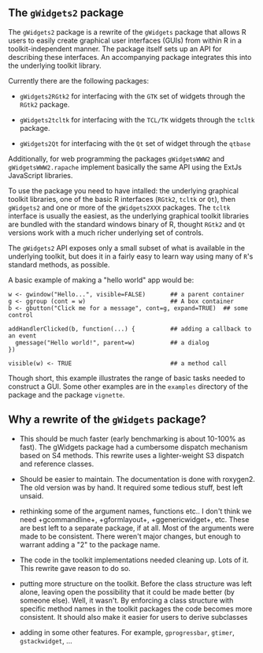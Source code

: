 ## The `gWidgets2` package

The `gWidgets2` package is a rewrite of the `gWidgets` package that
allows R users to easily create graphical user interfaces (GUIs) from
within R in a toolkit-independent manner. The package itself sets up
an API for describing these interfaces. An accompanying package
integrates this into the underlying toolkit library.

Currently there are the following packages:

* `gWidgets2RGtk2` for interfacing with the `GTK` set of widgets through the `RGtk2` package. 

* `gWidgets2tcltk` for interfacing with the `TCL/TK` widgets through the `tcltk` package.

* `gWidgets2Qt` for interfacing with the `Qt` set of widget through the `qtbase`

Additionally, for web programming the packages `gWidgetsWWW2` and
`gWidgetsWWW2.rapache` implement basically the same API using the
ExtJs JavaScript libraries.

To use the package you need to have intalled: the underlying graphical
toolkit libraries, one of the basic R interfaces (`RGtk2`, `tcltk` or
`Qt`), then `gWidgets2` and one or more of the `gWidgets2XXX`
packages. The `tcltk` interface is usually the easiest, as the
underlying graphical toolkit libraries are bundled with the standard
windows binary of R, thought `RGtk2` and `Qt` versions work with a
much richer underlying set of controls.


The `gWidgets2` API exposes only a small subset of what is available
in the underlying toolkit, but does it in a fairly easy to learn way
using many of `R`'s standard methods, as possible.

A basic example of making a "hello world" app would be:

```
w <- gwindow("Hello...", visible=FALSE)       ## a parent container
g <- ggroup (cont = w)                        ## A box container
b <- gbutton("Click me for a message", cont=g, expand=TRUE)  ## some control

addHandlerClicked(b, function(...) {          ## adding a callback to an event
  gmessage("Hello world!", parent=w)          ## a dialog		    
})

visible(w) <- TRUE                            ## a method call
```

Though short, this example illustrates the range of basic tasks needed
to construct a GUI. Some other examples are in the `examples`
directory of the package and the package `vignette`.




## Why a rewrite of the `gWidgets` package?


* This should be much faster (early benchmarking is about 10-100% as
  fast). The gWidgets package had a cumbersome dispatch mechanism
  based on S4 methods. This rewrite uses a lighter-weight S3 dispatch
  and reference classes.

* Should be easier to maintain. The documentation is done with
  roxygen2. The old version was by hand. It required some tedious
  stuff, best left unsaid. 

* rethinking some of the argument names, functions etc.. I don't think
  we need +gcommandline+, +gformlayout+, +ggenericwidget+, etc. These
  are best left to a separate package, if at all. Most of the
  arguments were made to be consistent. There weren't major changes,
  but enough to warrant adding a "2" to the package name.

* The code in the toolkit implementations needed cleaning up. Lots of
  it. This rewrite gave reason to do so.

* putting more structure on the toolkit. Before the class structure
  was left alone, leaving open the possibility that it could be made
  better (by someone else). Well, it wasn't. By enforcing a class
  structure with specific method names in the toolkit packages the
  code becomes more consistent. It should also make it easier for users
  to derive subclasses

* adding in some other features. For example, `gprogressbar`, `gtimer`, `gstackwidget`, ...

